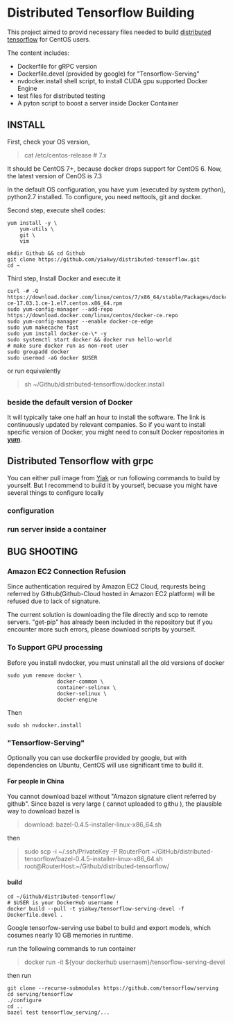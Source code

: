 Distributed Tensorflow Building
===============================

This project aimed to provid necessary files needed to build [distributed tensorflow](http://yiakwy.github.io/blog/2017/05/13/Tiny-Distributed-Tensorflow-&-OCI-Series2) for CentOS users.

The content includes:

- Dockerfile for gRPC version
- Dockerfile.devel \(provided by google\) for "Tensorflow-Serving"
- nvdocker.install shell script, to install CUDA gpu supported Docker Engine
- test files for distributed testing
- A pyton script to boost a server inside Docker Container

## INSTALL
First, check your OS version,

> cat /etc/centos-release # 7.x
 
It should be CentOS 7+, because docker drops support for CentOS 6. Now, the latest version of CenOS is 7.3

In the default OS configuration, you have yum \(executed by system python\), python2.7 installed. To configure, you need nettools, git and docker.

Second step, execute shell codes:
```
yum install -y \
    yum-utils \
    git \
    vim

mkdir Github && cd Github
git clone https://github.com/yiakwy/distributed-tensorflow.git
cd ~
```
Third step, Install Docker and execute it

```shell
curl -# -O https://download.docker.com/linux/centos/7/x86_64/stable/Packages/docker-ce-17.03.1.ce-1.el7.centos.x86_64.rpm
sudo yum-config-manager --add-repo https://download.docker.com/linux/centos/docker-ce.repo
sudo yum-config-manager --enable docker-ce-edge
sudo yum makecache fast
sudo yum install docker-ce-\* -y
sudo systemctl start docker && docker run hello-world
# make sure docker run as non-root user
sudo groupadd docker
sudo usermod -aG docker $USER
```
or run equivalently 

> sh ~/Github/distributed-tensorflow/docker.install

### beside the default version of Docker
It will typically take one half an hour to install the software. The link is continuously updated by relevant companies. So if you want to install specific version of Docker, you might need to consult Docker repositories in [**yum**](https://docs.docker.com/engine/installation/linux/centos/#install-docker).

## Distributed Tensorflow with grpc
You can either pull image from [Yiak](https://hub.docker.com/r/yiakwy/tensorflow-distributed/) or run following commands to build by yourself. But I recommend to build it by yourself, becuase you might have several things to configure locally

### configuration

### run server inside a container


## BUG SHOOTING
### Amazon EC2 Connection Refusion
Since authentication required by Amazon EC2 Cloud, requrests being referred by Github\(Github-Cloud hosted in Amazon EC2 platform\) will be refused due to lack of signature.

The current solution is downloading the file directly and scp to remote servers. "get-pip" has already been included in the repository but if you encounter more such errors, please download scripts by yourself.

### To Support GPU processing
Before you install nvdocker, you must uninstall all the old versions of docker

``` shell
sudo yum remove docker \
                docker-common \
                container-selinux \
                docker-selinux \
                docker-engine
```

Then 

``` shell
sudo sh nvdocker.install
```

### "Tensorflow-Serving"

Optionally you can use dockerfile provided by google, but with dependencies on Ubuntu, CentOS will use significant time to build it.

#### For people in China
You cannot download bazel without "Amazon signature client referred by github". Since bazel is very large \(
cannot uploaded to githu \), the plausible way to download bazel is

> download: bazel-0.4.5-installer-linux-x86_64.sh

then

> sudo scp -i ~/.ssh/PrivateKey -P RouterPort  ~/GitHub/distributed-tensorflow/bazel-0.4.5-installer-linux-x86_64.sh root@RouterHost:~/Github/distributed-tensorflow/   

#### build
```
cd ~/Github/distributed-tensorflow/
# $USER is your DockerHub username !
docker build --pull -t yiakwy/tensorflow-serving-devel -f Dockerfile.devel .
```
Google tensorfow-serving use babel to build and export models, which cosumes nearly 10 GB memories in runtime.

run the following commands to run container

> docker run -it ${your dockerhub usernaem}/tensorflow-serving-devel

then run 
``` shell
git clone --recurse-submodules https://github.com/tensorflow/serving
cd serving/tensorflow
./configure
cd ..
bazel test tensorflow_serving/...
```


